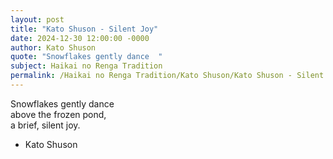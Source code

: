 ```yaml
---
layout: post
title: "Kato Shuson - Silent Joy"
date: 2024-12-30 12:00:00 -0000
author: Kato Shuson
quote: "Snowflakes gently dance  "
subject: Haikai no Renga Tradition
permalink: /Haikai no Renga Tradition/Kato Shuson/Kato Shuson - Silent Joy
---
```


Snowflakes gently dance  
above the frozen pond,  
a brief, silent joy.

- Kato Shuson
